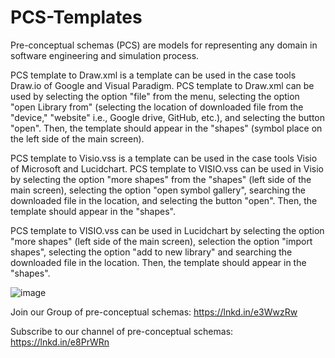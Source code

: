 # PCS-Templates
Pre-conceptual schemas (PCS) are models for representing any domain in software engineering and simulation process.

PCS template to Draw.xml is a template can be used in the case tools Draw.io of Google and Visual Paradigm.
PCS template to Draw.xml can be used by selecting the option "file" from the menu, selecting the option "open Library from" (selecting the location of downloaded file from the "device," "website" i.e., Google drive, GitHub, etc.), and selecting the button "open". Then, the template should appear in the "shapes" (symbol place on the left side of the main screen).

PCS template to Visio.vss is a template can be used in the case tools Visio of Microsoft and Lucidchart.
PCS template to VISIO.vss can be used in Visio by selecting  the option "more shapes" from the "shapes" (left side of the main screen), selecting the option "open symbol gallery", searching the downloaded file in the location, and selecting the button "open". Then, the template should appear in the "shapes".

PCS template to VISIO.vss can be used in Lucidchart by selecting the option "more shapes" (left side of the main screen), selection the option "import shapes", selecting the option "add to new library" and searching the downloaded file in the location. Then, the template should appear in the "shapes".

![image](https://github.com/user-attachments/assets/edaf7e81-9666-48bc-956c-7240a55a209a)

Join our Group of pre-conceptual schemas:
https://lnkd.in/e3WwzRw

Subscribe to our channel of pre-conceptual schemas:
https://lnkd.in/e8PrWRn
